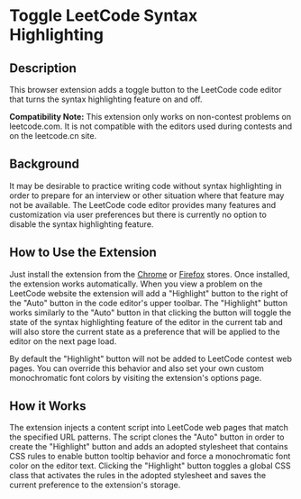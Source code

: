 # Toggle LeetCode Syntax Highlighting

## Description

This browser extension adds a toggle button to the LeetCode code editor that turns the syntax highlighting feature on and off.

**Compatibility Note:** This extension only works on non-contest problems on leetcode.com. It is not compatible with the editors used during contests and on the leetcode.cn site.

## Background

It may be desirable to practice writing code without syntax highlighting in order to prepare for an interview or other situation where that feature may not be available. The LeetCode code editor provides many features and customization via user preferences but there is currently no option to disable the syntax highlighting feature.

## How to Use the Extension

Just install the extension from the [Chrome](https://chrome.google.com/webstore/detail/toggle-leetcode-syntax-hi/ikcblehlkigjhjookmolcdhehlamnbmp) or [Firefox](https://addons.mozilla.org/en-US/firefox/addon/leetcode-syntax-highlighting/) stores. Once installed, the extension works automatically. When you view a problem on the LeetCode website the extension will add a "Highlight" button to the right of the "Auto" button in the code editor's upper toolbar. The "Highlight" button works similarly to the "Auto" button in that clicking the button will toggle the state of the syntax highlighting feature of the editor in the current tab and will also store the current state as a preference that will be applied to the editor on the next page load.

By default the "Highlight" button will not be added to LeetCode contest web pages. You can override this behavior and also set your own custom monochromatic font colors by visiting the extension's options page.

## How it Works

The extension injects a content script into LeetCode web pages that match the specified URL patterns. The script clones the "Auto" button in order to create the "Highlight" button and adds an adopted stylesheet that contains CSS rules to enable button tooltip behavior and force a monochromatic font color on the editor text. Clicking the "Highlight" button toggles a global CSS class that activates the rules in the adopted stylesheet and saves the current preference to the extension's storage.